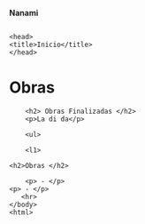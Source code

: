 <!DOCTYPE html>
<html lang "pt-br">

<b> Nanami </b>

<img scr="flor"/>


    <head>
    <title>Inicio</title>
    </head>
    
<Body>
    <h1>Obras</h1>
        <p> </p>
    
        <h2> Obras Finalizadas </h2>
        <p>La di da</p>

        <ul>

        <l1> 

    <h2>Obras </h2>
        
        <p> - </p>
    <p> - </p>
       <hr>
    </body>
    <html>
